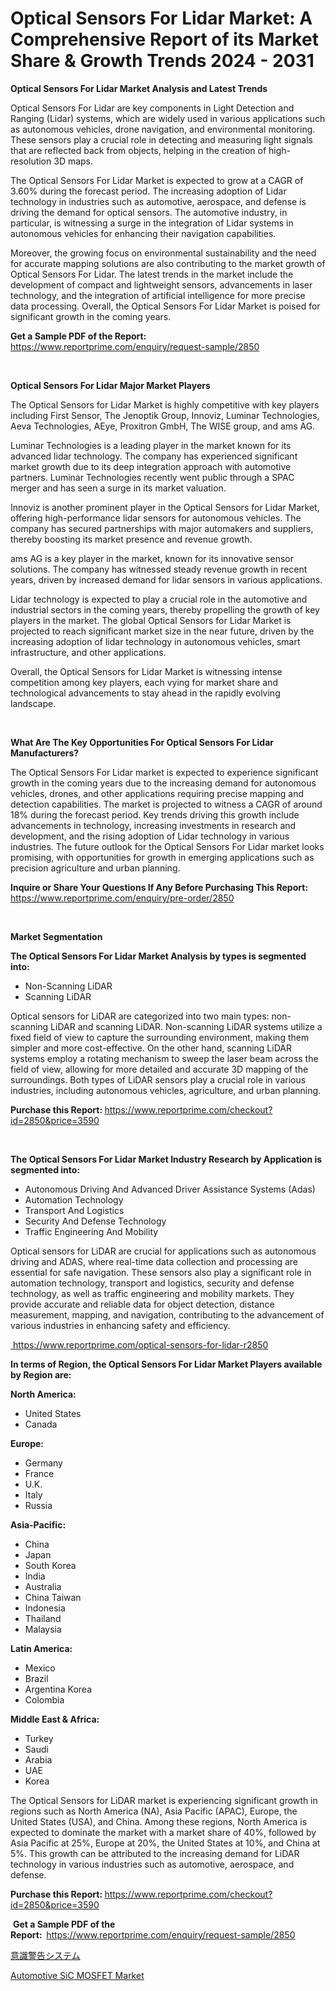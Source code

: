 <p><h1>Optical Sensors For Lidar Market: A Comprehensive Report of its Market Share & Growth Trends 2024 - 2031</h1></p><p><strong>Optical Sensors For Lidar Market Analysis and Latest Trends</strong></p>
<p><p>Optical Sensors For Lidar are key components in Light Detection and Ranging (Lidar) systems, which are widely used in various applications such as autonomous vehicles, drone navigation, and environmental monitoring. These sensors play a crucial role in detecting and measuring light signals that are reflected back from objects, helping in the creation of high-resolution 3D maps.</p><p>The Optical Sensors For Lidar Market is expected to grow at a CAGR of 3.60% during the forecast period. The increasing adoption of Lidar technology in industries such as automotive, aerospace, and defense is driving the demand for optical sensors. The automotive industry, in particular, is witnessing a surge in the integration of Lidar systems in autonomous vehicles for enhancing their navigation capabilities.</p><p>Moreover, the growing focus on environmental sustainability and the need for accurate mapping solutions are also contributing to the market growth of Optical Sensors For Lidar. The latest trends in the market include the development of compact and lightweight sensors, advancements in laser technology, and the integration of artificial intelligence for more precise data processing. Overall, the Optical Sensors For Lidar Market is poised for significant growth in the coming years.</p></p>
<p><strong>Get a Sample PDF of the Report:&nbsp;</strong> <a href="https://www.reportprime.com/enquiry/request-sample/2850">https://www.reportprime.com/enquiry/request-sample/2850</a></p>
<p>&nbsp;</p>
<p><strong>Optical Sensors For Lidar Major Market Players</strong></p>
<p><p>The Optical Sensors for Lidar Market is highly competitive with key players including First Sensor, The Jenoptik Group, Innoviz, Luminar Technologies, Aeva Technologies, AEye, Proxitron GmbH, The WISE group, and ams AG.</p><p>Luminar Technologies is a leading player in the market known for its advanced lidar technology. The company has experienced significant market growth due to its deep integration approach with automotive partners. Luminar Technologies recently went public through a SPAC merger and has seen a surge in its market valuation.</p><p>Innoviz is another prominent player in the Optical Sensors for Lidar Market, offering high-performance lidar sensors for autonomous vehicles. The company has secured partnerships with major automakers and suppliers, thereby boosting its market presence and revenue growth.</p><p>ams AG is a key player in the market, known for its innovative sensor solutions. The company has witnessed steady revenue growth in recent years, driven by increased demand for lidar sensors in various applications.</p><p>Lidar technology is expected to play a crucial role in the automotive and industrial sectors in the coming years, thereby propelling the growth of key players in the market. The global Optical Sensors for Lidar Market is projected to reach significant market size in the near future, driven by the increasing adoption of lidar technology in autonomous vehicles, smart infrastructure, and other applications.</p><p>Overall, the Optical Sensors for Lidar Market is witnessing intense competition among key players, each vying for market share and technological advancements to stay ahead in the rapidly evolving landscape.</p></p>
<p>&nbsp;</p>
<p><strong>What Are The Key Opportunities For Optical Sensors For Lidar Manufacturers?</strong></p>
<p><p>The Optical Sensors For Lidar market is expected to experience significant growth in the coming years due to the increasing demand for autonomous vehicles, drones, and other applications requiring precise mapping and detection capabilities. The market is projected to witness a CAGR of around 18% during the forecast period. Key trends driving this growth include advancements in technology, increasing investments in research and development, and the rising adoption of Lidar technology in various industries. The future outlook for the Optical Sensors For Lidar market looks promising, with opportunities for growth in emerging applications such as precision agriculture and urban planning.</p></p>
<p><strong>Inquire or Share Your Questions If Any Before Purchasing This Report:</strong> <a href="https://www.reportprime.com/enquiry/pre-order/2850">https://www.reportprime.com/enquiry/pre-order/2850</a></p>
<p>&nbsp;</p>
<p><strong>Market Segmentation</strong></p>
<p><strong>The Optical Sensors For Lidar Market Analysis by types is segmented into:</strong></p>
<p><ul><li>Non-Scanning LiDAR</li><li>Scanning LiDAR</li></ul></p>
<p><p>Optical sensors for LiDAR are categorized into two main types: non-scanning LiDAR and scanning LiDAR. Non-scanning LiDAR systems utilize a fixed field of view to capture the surrounding environment, making them simpler and more cost-effective. On the other hand, scanning LiDAR systems employ a rotating mechanism to sweep the laser beam across the field of view, allowing for more detailed and accurate 3D mapping of the surroundings. Both types of LiDAR sensors play a crucial role in various industries, including autonomous vehicles, agriculture, and urban planning.</p></p>
<p><strong>Purchase this Report:&nbsp;</strong><a href="https://www.reportprime.com/checkout?id=2850&price=3590">https://www.reportprime.com/checkout?id=2850&price=3590</a></p>
<p>&nbsp;</p>
<p><strong>The Optical Sensors For Lidar Market Industry Research by Application is segmented into:</strong></p>
<p><ul><li>Autonomous Driving And Advanced Driver Assistance Systems (Adas)</li><li>Automation Technology</li><li>Transport And Logistics</li><li>Security And Defense Technology</li><li>Traffic Engineering And Mobility</li></ul></p>
<p><p>Optical sensors for LiDAR are crucial for applications such as autonomous driving and ADAS, where real-time data collection and processing are essential for safe navigation. These sensors also play a significant role in automation technology, transport and logistics, security and defense technology, as well as traffic engineering and mobility markets. They provide accurate and reliable data for object detection, distance measurement, mapping, and navigation, contributing to the advancement of various industries in enhancing safety and efficiency.</p></p>
<p><a href="https://www.reportprime.com/optical-sensors-for-lidar-r2850">&nbsp;https://www.reportprime.com/optical-sensors-for-lidar-r2850</a></p>
<p><strong>In terms of Region, the Optical Sensors For Lidar Market Players available by Region are:</strong></p>
<p>
    <p> <strong> North America: </strong>
        <ul>
            <li>United States</li>
            <li>Canada</li>
        </ul>
        </p> 
    <p> <strong> Europe: </strong>
        <ul>
            <li>Germany</li>
            <li>France</li>
            <li>U.K.</li>
            <li>Italy</li>
            <li>Russia</li>
        </ul>
        </p> 
    <p> <strong> Asia-Pacific: </strong>
        <ul>
            <li>China</li>
            <li>Japan</li>
            <li>South Korea</li>
            <li>India</li>
            <li>Australia</li>
            <li>China Taiwan</li>
            <li>Indonesia</li>
            <li>Thailand</li>
            <li>Malaysia</li>
        </ul>
        </p> 
    <p> <strong> Latin America: </strong>
        <ul>
            <li>Mexico</li>
            <li>Brazil</li>
            <li>Argentina Korea</li>
            <li>Colombia</li>
        </ul>
        </p> 
    <p> <strong> Middle East & Africa: </strong>
        <ul>
            <li>Turkey</li>
            <li>Saudi</li>
            <li>Arabia</li>
            <li>UAE</li>
            <li>Korea</li>
        </ul>
    </p>
    </p>
<p><p>The Optical Sensors for LiDAR market is experiencing significant growth in regions such as North America (NA), Asia Pacific (APAC), Europe, the United States (USA), and China. Among these regions, North America is expected to dominate the market with a market share of 40%, followed by Asia Pacific at 25%, Europe at 20%, the United States at 10%, and China at 5%. This growth can be attributed to the increasing demand for LiDAR technology in various industries such as automotive, aerospace, and defense.</p></p>
<p><strong>Purchase this Report: </strong><a href="https://www.reportprime.com/checkout?id=2850&price=3590">https://www.reportprime.com/checkout?id=2850&price=3590</a></p>
<p>&nbsp;<strong>Get a Sample PDF of the Report:&nbsp;&nbsp;</strong><a href="https://www.reportprime.com/enquiry/request-sample/2850">https://www.reportprime.com/enquiry/request-sample/2850</a></p>
<p><strong></strong></p>
<p><p><a href="https://github.com/JanickJohns/Market-Research-Report-List-2/blob/main/871184483085.md">意識警告システム</a></p><p><a href="https://github.com/abigailsutherland7889/Market-Research-Report-List-1/blob/main/automotive-sic-mosfet-market.md">Automotive SiC MOSFET Market</a></p></p>
